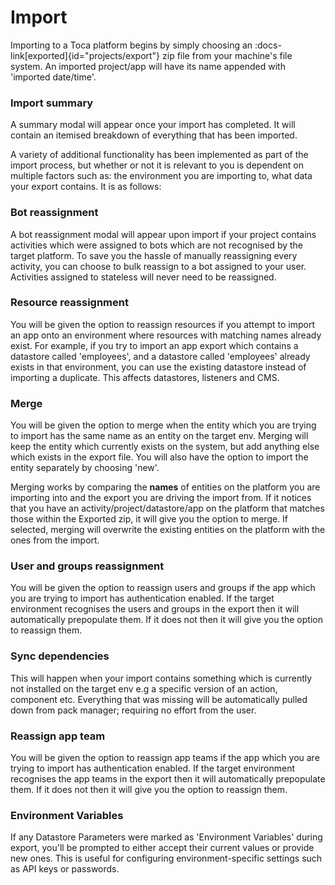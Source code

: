 # Import

Importing to a Toca platform begins by simply choosing an :docs-link[exported]{id="projects/export"} zip file from your machine's file system. An imported project/app will have its name appended with 'imported date/time'.

### Import summary

A summary modal will appear once your import has completed. It will contain an itemised breakdown of everything that has been imported.

A variety of additional functionality has been implemented as part of the import process, but whether or not it is relevant to you is dependent on multiple factors such as: the environment you are importing to, what data your export contains. It is as follows:

### Bot reassignment

A bot reassignment modal will appear upon import if your project contains activities which were assigned to bots which are not recognised by the target platform. To save you the hassle of manually reassigning every activity, you can choose to bulk reassign to a bot assigned to your user. Activities assigned to stateless will never need to be reassigned.

### Resource reassignment

You will be given the option to reassign resources if you attempt to import an app onto an environment where resources with matching names already exist. For example, if you try to import an app export which contains a datastore called 'employees', and a datastore called 'employees' already exists in that environment, you can use the existing datastore instead of importing a duplicate. This affects datastores, listeners and CMS.

### Merge

You will be given the option to merge when the entity which you are trying to import has the same name as an entity on the target env. Merging will keep the entity which currently exists on the system, but add anything else which exists in the export file. You will also have the option to import the entity separately by choosing 'new'.

Merging works by comparing the __names__ of entities on the platform you are importing into and the export you are driving the import from. If it notices that you have an activity/project/datastore/app on the platform that matches those within the Exported zip, it will give you the option to merge. If selected, merging will overwrite the existing entities on the platform with the ones from the import.

### User and groups reassignment

You will be given the option to reassign users and groups if the app which you are trying to import has authentication enabled. If the target environment recognises the users and groups in the export then it will automatically prepopulate them. If it does not then it will give you the option to reassign them.

### Sync dependencies

This will happen when your import contains something which is currently not installed on the target env e.g a specific version of an action, component etc. Everything that was missing will be automatically pulled down from pack manager; requiring no effort from the user.

### Reassign app team

You will be given the option to reassign app teams if the app which you are trying to import has authentication enabled. If the target environment recognises the app teams in the export then it will automatically prepopulate them. If it does not then it will give you the option to reassign them.

### Environment Variables

If any Datastore Parameters were marked as 'Environment Variables' during export, you'll be prompted to either accept their current values or provide new ones.
This is useful for configuring environment-specific settings such as API keys or passwords.
